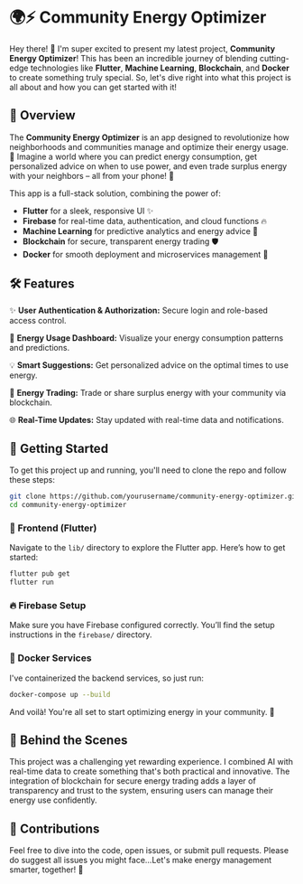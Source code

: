 # 🌍⚡ Community Energy Optimizer

Hey there! 🎉 I'm super excited to present my latest project, **Community Energy Optimizer**! This has been an incredible journey of blending cutting-edge technologies like **Flutter**, **Machine Learning**, **Blockchain**, and **Docker** to create something truly special. So, let's dive right into what this project is all about and how you can get started with it!

## 🚀 Overview

The **Community Energy Optimizer** is an app designed to revolutionize how neighborhoods and communities manage and optimize their energy usage. 🌱 Imagine a world where you can predict energy consumption, get personalized advice on when to use power, and even trade surplus energy with your neighbors – all from your phone! 📱

This app is a full-stack solution, combining the power of:

- **Flutter** for a sleek, responsive UI ✨
- **Firebase** for real-time data, authentication, and cloud functions 🔥
- **Machine Learning** for predictive analytics and energy advice 🧠
- **Blockchain** for secure, transparent energy trading 🛡️
- **Docker** for smooth deployment and microservices management 🐳

## 🛠️ Features

✨ **User Authentication & Authorization:** Secure login and role-based access control.

🔋 **Energy Usage Dashboard:** Visualize your energy consumption patterns and predictions.

💡 **Smart Suggestions:** Get personalized advice on the optimal times to use energy.

🔄 **Energy Trading:** Trade or share surplus energy with your community via blockchain.

🌐 **Real-Time Updates:** Stay updated with real-time data and notifications.

## 🔧 Getting Started

To get this project up and running, you'll need to clone the repo and follow these steps:

```bash
git clone https://github.com/yourusername/community-energy-optimizer.git
cd community-energy-optimizer
```

### 📱 Frontend (Flutter)

Navigate to the `lib/` directory to explore the Flutter app. Here’s how to get started:

```bash
flutter pub get
flutter run
```

### 🔥 Firebase Setup

Make sure you have Firebase configured correctly. You’ll find the setup instructions in the `firebase/` directory.

### 🐳 Docker Services

I've containerized the backend services, so just run:

```bash
docker-compose up --build
```

And voilà! You're all set to start optimizing energy in your community. 🚀


## 🧠 Behind the Scenes

This project was a challenging yet rewarding experience. I combined AI with real-time data to create something that's both practical and innovative. The integration of blockchain for secure energy trading adds a layer of transparency and trust to the system, ensuring users can manage their energy use confidently. 

## 🤝 Contributions

Feel free to dive into the code, open issues, or submit pull requests. Please do suggest all issues you might face...Let's make energy management smarter, together! 💪
